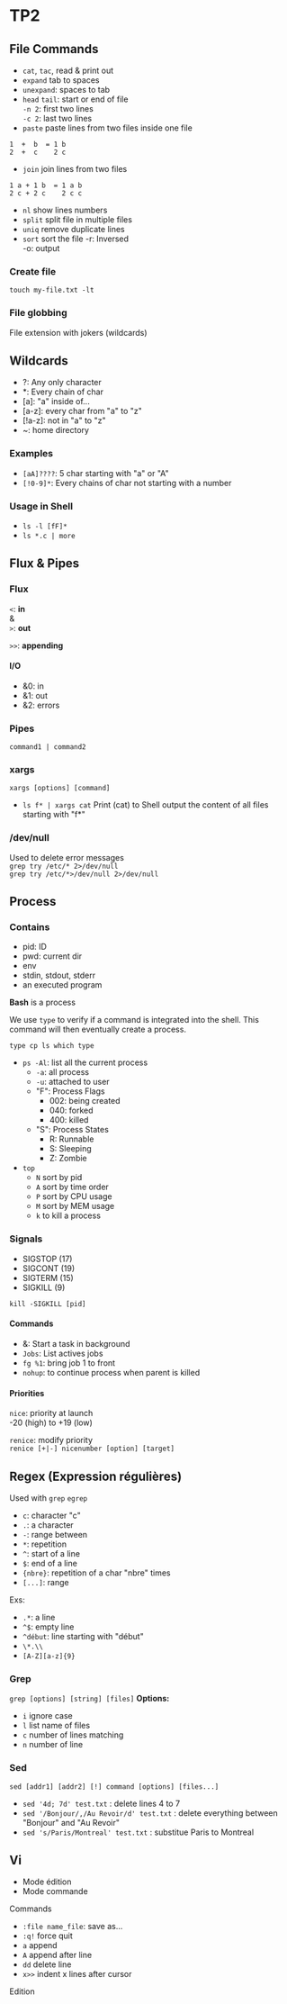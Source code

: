 # TP2

## File Commands

- `cat`, `tac`, read & print out
- `expand` tab to spaces
- `unexpand`: spaces to tab
- `head` `tail`: start or end of file     
`-n 2`: first two lines     
`-c 2`: last two lines
- `paste` paste lines from two files inside one file
```
1  +  b  = 1 b 
2  +  c    2 c
```
- `join` join lines from two files
```
1 a + 1 b  = 1 a b 
2 c + 2 c    2 c c
```
- `nl` show lines numbers
- `split` split file in multiple files
- `uniq` remove duplicate lines
- `sort` sort the file
-r: Inversed    
-o: output

### Create file
`touch my-file.txt -lt`

### File globbing
File extension with jokers (wildcards)

## Wildcards

- ?: Any only character
- *: Every chain of char
- [a]: "a" inside of...
- [a-z]: every char from "a" to "z"
- [!a-z]: not in "a" to "z"
- ~: home directory

### Examples

- `[aA]????`: 5 char starting with "a" or "A"
- `[!0-9]*`: Every chains of char not starting with a number

### Usage in Shell

- `ls -l [fF]*`
- `ls *.c | more`

## Flux & Pipes

### Flux

`<`: **in**      
&       
`>`: **out**

`>>`: **appending**    

#### I/O

- &0: in
- &1: out
- &2: errors

### Pipes

`command1 | command2`

### xargs

`xargs [options] [command]`     

- `ls f* | xargs cat`
Print (cat) to Shell output the content of all files starting with "f*" 

### /dev/null

Used to delete error messages    
`grep try /etc/* 2>/dev/null`      
`grep try /etc/*>/dev/null 2>/dev/null`

## Process

### Contains
- pid: ID
- pwd: current dir
- env
- stdin, stdout, stderr
- an executed program

**Bash** is a process     

We use `type` to verify if a command is integrated into the shell. This command will then eventually create a process.    

`type cp ls which type`    

- `ps -Al`: list all the current process
    - `-a`: all process
    - `-u`: attached to user
    - "F": Process Flags
        - 002: being created
        - 040: forked 
        - 400: killed
    - "S": Process States
        - R: Runnable
        - S: Sleeping
        - Z: Zombie
- `top`
    - `N` sort by pid
    - `A` sort by time order
    - `P` sort by CPU usage
    - `M` sort by MEM usage
    - `k` to kill a process

### Signals

- SIGSTOP (17)
- SIGCONT (19)
- SIGTERM (15)
- SIGKILL (9)    
 
`kill -SIGKILL [pid]`

#### Commands

- &: Start a task in background
- `Jobs`: List actives jobs
- `fg %1`: bring job 1 to front
- `nohup`: to continue process when parent is killed

#### Priorities

`nice`: priority at launch    
-20 (high) to +19 (low)    

`renice`: modify priority      
`renice [+|-] nicenumber [option] [target]`

## Regex (Expression régulières)

Used with `grep` `egrep`     
- `c`: character "c"
- `.`: a character
- `-`: range between
- `*`: repetition
- `^`: start of a line
- `$`: end of a line
- `{nbre}`: repetition of a char "nbre" times
- `[...]`: range

Exs: 
- `.*`: a line
- `^$`: empty line
- `^début`: line starting with "début"
- `\*.\\`
- `[A-Z][a-z]{9}`

### Grep

`grep [options] [string] [files]` 
**Options:**        
- `i` ignore case
- `l` list name of files
- `c` number of lines matching
- `n` number of line 


### Sed

`sed [addr1] [addr2] [!] command [options] [files...]`     

- `sed '4d; 7d' test.txt` : delete lines 4 to 7
- `sed '/Bonjour/,/Au Revoir/d' test.txt` : delete everything between "Bonjour" and "Au Revoir"
- `sed 's/Paris/Montreal' test.txt` : substitue Paris to Montreal

## Vi

- Mode édition 
- Mode commande     

Commands
- `:file name_file`: save as...
- `:q!` force quit
- `a` append
- `A` append after line
- `dd` delete line
- `x>>` indent x lines after cursor 

Edition
